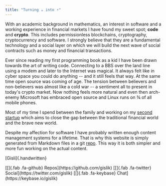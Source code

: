 ```yaml
---
title: "Turning ☕️ into ⚡️"
---
```


<link rel="stylesheet" href="/css/handwritten.css" />

With an academic background in mathematics, an interest in software and a working experience in financial markets I have found my sweet spot; **code** and **crypto**. This includes permissionless blockchains, cryptography, cryptocurrency and software. I strongly believe that they are a fundamental technology and a social layer on which we will build the next wave of social contracts such as money and financial transactions.

Ever since reading my first programming book as a kid I have been drawn towards the art of writing code. Connecting to a BBS over the land line using a modem and later to the Internet was magical. It always felt like in cyber space you could do anything -- and it still feels that way. At the same time open source was coming of age. The tension between believers and non-believers was almost like a cold war -- a sentiment all to present in today's crypto market. Now nothing feels more natural and even then arch-enemy Microsoft has embraced open source and Linux runs on ¾ of all mobile phones.

Most of my time I spend between the family and working on my [second startup](https://monerium.com) which aims to close the gap between the traditional financial world and the brave new world.

Despite my affection for software I have probably written enough content management systems for a lifetime. That is why this website is simply generated from Markdown files in a git [repo](https://github.com/gislik/gisli.hamstur.is). This way it is both simpler and more fun working on the actual content. 

[Gisli]{.handwritten}

<p class="center social-media">
[[]{.fab .fa-github} Repos](https://github.com/gislik)
[[]{.fab .fa-twitter} Social](https://twitter.com/gislik)
[[]{.fab .fa-keybase} Chat](https://keybase.io/gislik)
</p>
